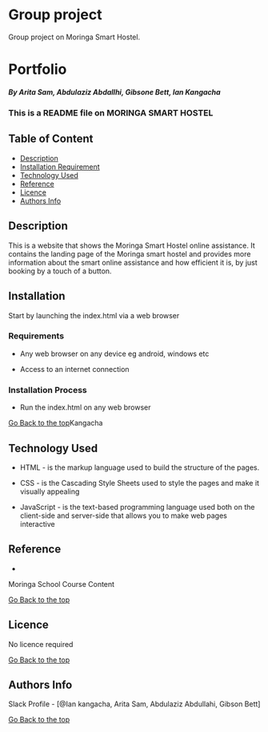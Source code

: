# Group project
Group project on Moringa Smart Hostel.
# Portfolio

##### By Arita Sam, Abdulaziz Abdallhi, Gibsone Bett, Ian Kangacha
### This is a README file on MORINGA SMART HOSTEL 

## Table of Content

+ [Description](#description)
+ [Installation Requirement](#Installation)
+ [Technology Used](#technology-used)
+ [Reference](#reference)
+ [Licence](#licence)
+ [Authors Info](#author-Info)

## Description
<p>This is  a website that shows the Moringa Smart Hostel online assistance. It contains the landing page of the Moringa smart hostel and provides more information about the smart online assistance and how efficient it is, by just booking by a touch of a button. </p>


## Installation

<p>Start by launching the index.html via a web browser</p>

### Requirements

* Any web browser on any device eg android, windows etc

* Access to an internet connection

### Installation Process
* Run the index.html on any web browser

[Go Back to the top](#portfolio)Kangacha
## Technology Used
* HTML - is the markup language used to build the structure of the pages.

* CSS - is the Cascading Style Sheets used to style the pages and make it visually appealing

* JavaScript - is the text-based programming language used both on the client-side and server-side that allows you to make web pages interactive

## Reference
* 
Moringa School Course Content

[Go Back to the top](#portfolio)

## Licence

No licence required

[Go Back to the top](#portfolio)

## Authors Info

Slack Profile - [@Ian kangacha, Arita Sam, Abdulaziz Abdullahi, Gibson Bett]


[Go Back to the top](#portfolio)